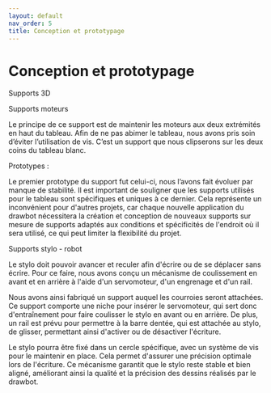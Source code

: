 ```yaml
---
layout: default
nav_order: 5
title: Conception et prototypage
---
```


# Conception et prototypage

Supports 3D

Supports moteurs

Le principe de ce support est de maintenir les moteurs aux deux extrémités en haut
du tableau. Afin de ne pas abimer le tableau, nous avons pris soin d’éviter l’utilisation
de vis.
C’est un support que nous clipserons sur les deux coins du tableau blanc.

Prototypes :

Le premier prototype du support fut celui-ci, nous l’avons fait évoluer par manque de
stabilité.
Il est important de souligner que les supports utilisés pour le tableau sont spécifiques
et uniques à ce dernier.
Cela représente un inconvénient pour d'autres projets, car chaque nouvelle
application du drawbot nécessitera la création et conception de nouveaux supports
sur mesure de supports adaptés aux conditions et spécificités de l'endroit où il sera
utilisé, ce qui peut limiter la flexibilité du projet.

Supports stylo - robot

Le stylo doit pouvoir avancer et reculer afin d'écrire ou de se déplacer sans écrire.
Pour ce faire, nous avons conçu un mécanisme de coulissement en avant et en
arrière à l'aide d'un servomoteur, d'un engrenage et d'un rail.

Nous avons ainsi fabriqué un support auquel les courroies seront attachées. Ce
support comporte une niche pour insérer le servomoteur, qui sert donc
d'entraînement pour faire coulisser le stylo en avant ou en arrière. De plus, un rail est
prévu pour permettre à la barre dentée, qui est attachée au stylo, de glisser,
permettant ainsi d'activer ou de désactiver l'écriture.

Le stylo pourra être fixé dans un cercle spécifique, avec un système de vis pour le
maintenir en place. Cela permet d'assurer une précision optimale lors de l'écriture.
Ce mécanisme garantit que le stylo reste stable et bien aligné, améliorant ainsi la
qualité et la précision des dessins réalisés par le drawbot.
